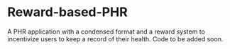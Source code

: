 # Reward-based-PHR
A PHR application with a condensed format and a reward system to incentivize users to keep a record of their health.
Code to be added soon.
